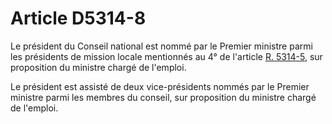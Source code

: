 # Article D5314-8

Le président du Conseil national est nommé par le Premier ministre parmi les présidents de mission locale mentionnés au 4° de l'article [R. 5314-5][1], sur proposition du ministre chargé de l'emploi. 

Le président est assisté de deux vice-présidents nommés par le Premier ministre parmi les membres du conseil, sur proposition du ministre chargé de l'emploi.

 [1]: /affichCodeArticle.do?cidTexte=LEGITEXT000006072050&idArticle=LEGIARTI000030975438&dateTexte=&categorieLien=id